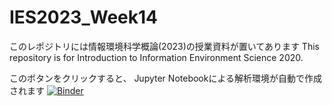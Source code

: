 # IES2023_Week14

このレポジトリには情報環境科学概論(2023)の授業資料が置いてあります
This repository is for Introduction to Information Environment Science 2020.

このボタンをクリックすると、 Jupyter Notebookによる解析環境が自動で作成されます  [![Binder](https://binder.cs.rcos.nii.ac.jp/badge_logo.svg)](https://binder.cs.rcos.nii.ac.jp/v2/gh/RCOSDP/IES2023_Week14/main)
